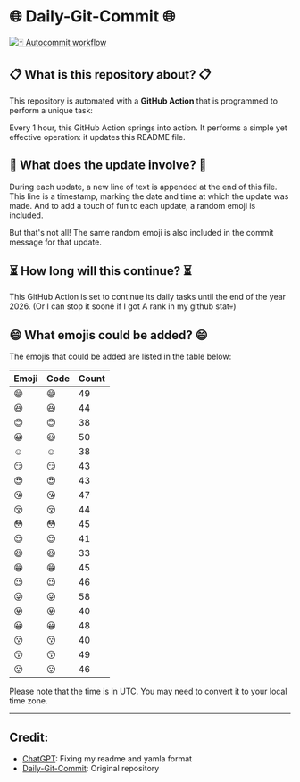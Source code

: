 # 🌐 Daily-Git-Commit 🌐

[![🃏 Autocommit workflow](https://github.com/kleqing/git-auto-commit/actions/workflows/main.yaml/badge.svg?event=check_run)](https://github.com/kleqing/git-auto-commit/actions/workflows/main.yaml)

## 📋 What is this repository about? 📋

This repository is automated with a **GitHub Action** that is programmed to perform a unique task:

Every 1 hour, this GitHub Action springs into action. It performs a simple yet effective operation: it updates this README file.

## 🔄 What does the update involve? 🔄

During each update, a new line of text is appended at the end of this file. This line is a timestamp, marking the date and time at which the update was made. And to add a touch of fun to each update, a random emoji is included.

But that's not all! The same random emoji is also included in the commit message for that update.

## ⏳ How long will this continue? ⏳

This GitHub Action is set to continue its daily tasks until the end of the year 2026. (Or I can stop it soonẻ if I got A rank in my github stat💀)

## 😄 What emojis could be added? 😄

The emojis that could be added are listed in the table below:

| Emoji | Code | Count |
| --- | --- | --- |
| 😄 | :smile: | 49 |
| 😆 | :laughing: | 44 |
| 😊 | :blush: | 38 |
| 😀 | :smiley: | 50 |
| ☺️ | :relaxed: | 38 |
| 😏 | :smirk: | 43 |
| 😍 | :heart_eyes: | 43 |
| 😘 | :kissing_heart: | 47 |
| 😚 | :kissing_closed_eyes: | 44 |
| 😳 | :flushed: | 45 |
| 😌 | :relieved: | 41 |
| 😆 | :satisfied: | 33 |
| 😁 | :grin: | 45 |
| 😉 | :wink: | 46 |
| 😜 | :stuck_out_tongue_winking_eye: | 58 |
| 😝 | :stuck_out_tongue_closed_eyes: | 40 |
| 😀 | :grinning: | 48 |
| 😗 | :kissing: | 40 |
| 😙 | :kissing_smiling_eyes: | 49 |
| 😛 | :stuck_out_tongue: | 46 |

Please note that the time is in UTC. You may need to convert it to your local time zone.

---

## Credit:

- [ChatGPT](chatgpt.com): Fixing my readme and yamla format
- [Daily-Git-Commit](https://github.com/diegomarty/daily-git-commit): Original repository

